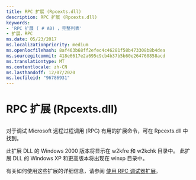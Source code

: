```yaml
---
title: RPC 扩展 (Rpcexts.dll)
description: RPC 扩展 (Rpcexts.dll)
keywords:
- 'RPC 扩展 ( # A0) ，完整列表'
- 扩展，RPC
ms.date: 05/23/2017
ms.localizationpriority: medium
ms.openlocfilehash: 8af463b68ff2efec4c46281f58b473308b8b4dea
ms.sourcegitcommit: 418e6617e2a695c9cb4b37b5b60e264760858acd
ms.translationtype: MT
ms.contentlocale: zh-CN
ms.lasthandoff: 12/07/2020
ms.locfileid: "96786931"
---
```

# <a name="rpc-extensions-rpcextsdll"></a>RPC 扩展 (Rpcexts.dll)


## <span id="ddk_rpc_extensions_rpcexts_dll__dbg"></span><span id="DDK_RPC_EXTENSIONS_RPCEXTS_DLL__DBG"></span>


对于调试 Microsoft 远程过程调用 (RPC) 有用的扩展命令，可在 Rpcexts.dll 中找到。

此扩展 DLL 的 Windows 2000 版本将显示在 w2kfre 和 w2kchk 目录中。 此扩展 DLL 的 Windows XP 和更高版本将出现在 winxp 目录中。

有关如何使用这些扩展的详细信息，请参阅 [使用 RPC 调试器扩展](using-the-rpc-debugger-extensions.md)。

 

 






